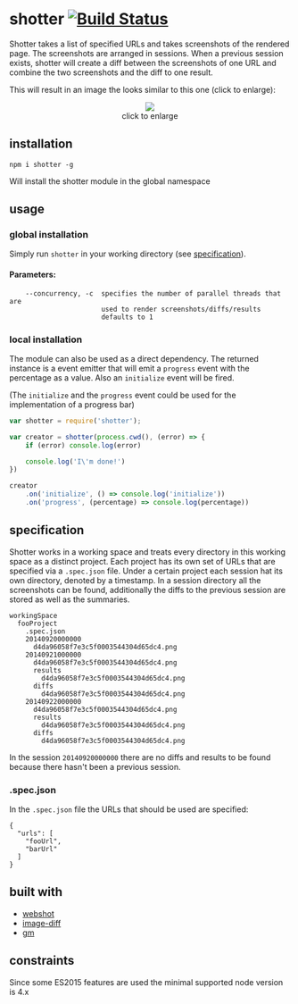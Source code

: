 # shotter [![Build Status](https://travis-ci.org/seriousManual/shotter.png)](https://travis-ci.org/seriousManual/shotter)

Shotter takes a list of specified URLs and takes screenshots of the rendered page. The screenshots are arranged in sessions. When a previous session exists, shotter will create a diff between the screenshots of one URL and combine the two screenshots and the diff to one result.

This will result in an image the looks similar to this one (click to enlarge):

<p align="center">
  <a href="https://raw.github.com/seriousManual/shotter/master/img/diff.jpg" target="_blank"><img src="https://raw.github.com/seriousManual/shotter/master/img/diff_small.jpg"/></a><br>
  click to enlarge
</p>

## installation

````
npm i shotter -g
````
Will install the shotter module in the global namespace

## usage 

### global installation 

Simply run `shotter` in your working directory (see [specification](#specification)).

#### Parameters:

````
    --concurrency, -c  specifies the number of parallel threads that are 
                       used to render screenshots/diffs/results
                       defaults to 1
````

### local installation

The module can also be used as a direct dependency.
The returned instance is a event emitter that will emit a `progress` event with the percentage as a value.
Also an `initialize` event will be fired.

(The `initialize` and the `progress` event could be used for the implementation of a progress bar) 

````javascript
var shotter = require('shotter');

var creator = shotter(process.cwd(), (error) => {
    if (error) console.log(error)

    console.log('I\'m done!')
})

creator
    .on('initialize', () => console.log('initialize'))
    .on('progress', (percentage) => console.log(percentage))
````

## specification

Shotter works in a working space and treats every directory in this working space as a distinct project. Each project has its own set of URLs that are specified via a `.spec.json` file.
Under a certain project each session hat its own directory, denoted by a timestamp.
In a session directory all the screenshots can be found, additionally the diffs to the previous session are stored as well as the summaries.
 
````
workingSpace
  fooProject
    .spec.json
    20140920000000
      d4da96058f7e3c5f0003544304d65dc4.png
    20140921000000
      d4da96058f7e3c5f0003544304d65dc4.png
      results
        d4da96058f7e3c5f0003544304d65dc4.png
      diffs
        d4da96058f7e3c5f0003544304d65dc4.png
    20140922000000
      d4da96058f7e3c5f0003544304d65dc4.png
      results
        d4da96058f7e3c5f0003544304d65dc4.png
      diffs
        d4da96058f7e3c5f0003544304d65dc4.png
````
 
 In the session `20140920000000` there are no diffs and results to be found because there hasn't been a previous session.
 
### .spec.json

In the `.spec.json` file the URLs that should be used are specified:

````
{
  "urls": [
    "fooUrl", 
    "barUrl"
  ]
}
````

## built with

* [webshot](https://github.com/brenden/node-webshot)
* [image-diff](https://github.com/uber/image-diff)
* [gm](https://github.com/aheckmann/gm)

## constraints

Since some ES2015 features are used the minimal supported node version is 4.x 